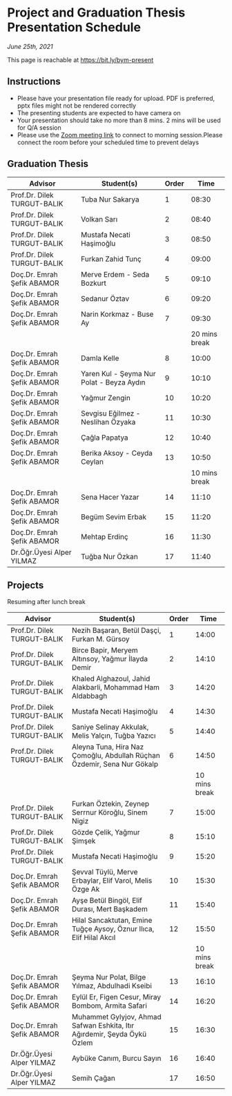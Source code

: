 # Project and Graduation Thesis Presentation Schedule
*June 25th, 2021*

This page is reachable at https://bit.ly/bym-present

## Instructions

* Please have your presentation file ready for upload. PDF is preferred, pptx files might not be rendered correctly
* The presenting students are expected to have camera on
* Your presentation should take no more than 8 mins. 2 mins will be used for Q/A session
* Please use the [Zoom meeting link](http://online.yildiz.edu.tr/JoinMeeting?organizationid=646bebbc-56ee-42fb-84b7-9ca8d19339bf&meetingid=c05e3276-c1e3-4611-96e5-58c08a5ae66c) to connect to morning session.Please connect the room before your scheduled time to prevent delays

## Graduation Thesis


| **Advisor**                 | **Student(s)**                            | **Order** | **Time**      |
| --------------------------- | ----------------------------------------- | --------- | ------------- |
| Prof.Dr. Dilek TURGUT-BALIK | Tuba Nur Sakarya                          | 1         | 08:30         |
| Prof.Dr. Dilek TURGUT-BALIK | Volkan Sarı                               | 2         | 08:40         |
| Prof.Dr. Dilek TURGUT-BALIK | Mustafa Necati Haşimoğlu                  | 3         | 08:50         |
| Prof.Dr. Dilek TURGUT-BALIK | Furkan Zahid Tunç                         | 4         | 09:00         |
| Doç.Dr. Emrah Şefik ABAMOR  | Merve Erdem - Seda Bozkurt                | 5         | 09:10         |
| Doç.Dr. Emrah Şefik ABAMOR  | Sedanur Öztav                             | 6         | 09:20         |
| Doç.Dr. Emrah Şefik ABAMOR  | Narin Korkmaz - Buse Ay                   | 7         | 09:30         |
|                             |                                           |           | 20 mins break |
| Doç.Dr. Emrah Şefik ABAMOR  | Damla Kelle                               | 8         | 10:00         |
| Doç.Dr. Emrah Şefik ABAMOR  | Yaren Kul - Şeyma Nur Polat - Beyza Aydın | 9         | 10:10         |
| Doç.Dr. Emrah Şefik ABAMOR  | Yağmur Zengin                             | 10        | 10:20         |
| Doç.Dr. Emrah Şefik ABAMOR  | Sevgisu Eğilmez - Neslihan Özyaka         | 11        | 10:30         |
| Doç.Dr. Emrah Şefik ABAMOR  | Çağla Papatya                             | 12        | 10:40         |
| Doç.Dr. Emrah Şefik ABAMOR  | Berika Aksoy - Ceyda Ceylan               | 13        | 10:50         |
|                             |                                           |           | 10 mins break |
| Doç.Dr. Emrah Şefik ABAMOR  | Sena Hacer Yazar                          | 14        | 11:10         |
| Doç.Dr. Emrah Şefik ABAMOR  | Begüm Sevim Erbak                         | 15        | 11:20         |
| Doç.Dr. Emrah Şefik ABAMOR  | Mehtap Erdinç                             | 16        | 11:30         |
| Dr.Öğr.Üyesi Alper YILMAZ   | Tuğba Nur Özkan                           | 17        | 11:40         |

## Projects

Resuming after lunch break

| **Advisor**                 | **Student(s)**                                               | **Order** | **Time**       |
| --------------------------- | ------------------------------------------------------------ | --------- | -------------- |
| Prof.Dr. Dilek TURGUT-BALIK | Nezih Başaran, Betül Daşçi, Furkan M. Gürsoy                 | 1         | 14:00          |
| Prof.Dr. Dilek TURGUT-BALIK | Birce Bapir, Meryem Altınsoy, Yağmur İlayda Demir            | 2         | 14:10          |
| Prof.Dr. Dilek TURGUT-BALIK | Khaled Alghazoul, Jahid Alakbarli, Mohammad Ham Aldabbagh    | 3         | 14:20          |
| Prof.Dr. Dilek TURGUT-BALIK | Mustafa Necati Haşimoğlu                                     | 4         | 14:30          |
| Prof.Dr. Dilek TURGUT-BALIK | Saniye Selinay Akkulak, Melis Yalçın, Tuğba Yazıcı           | 5         | 14:40          |
| Prof.Dr. Dilek TURGUT-BALIK | Aleyna Tuna, Hira Naz Çomoğlu, Abdullah Rüçhan Özdemir, Sena Nur Gökalp | 6         | 14:50          |
|                             |                                                              |           | 10 mins break    |
| Prof.Dr. Dilek TURGUT-BALIK | Furkan Öztekin, Zeynep Serrnur Köroğlu, Sinem Nigiz          | 7         | 15:00          |
| Prof.Dr. Dilek TURGUT-BALIK | Gözde Çelik, Yağmur Şimşek                                   | 8         | 15:10          |
| Prof.Dr. Dilek TURGUT-BALIK | Mustafa Necati Haşimoğlu                                     | 9         | 15:20          |
| Doç.Dr. Emrah Şefik ABAMOR  | Şevval Tüylü, Merve Erbaylar, Elif Varol, Melis Özge Ak      | 10        | 15:30          |
| Doç.Dr. Emrah Şefik ABAMOR  | Ayşe Betül Bingöl, Elif Durası, Mert Başkadem                | 11        | 15:40          |
| Doç.Dr. Emrah Şefik ABAMOR  | Hilal Sancaktutan, Emine Tuğçe Aysoy, Öznur Ilıca, Elif Hilal Akcıl | 12        | 15:50          |
|                             |                                                              |           | 10 mins break  |
| Doç.Dr. Emrah Şefik ABAMOR  | Şeyma Nur Polat, Bilge Yılmaz, Abdulhadi Kseibi              | 13        | 16:10          |
| Doç.Dr. Emrah Şefik ABAMOR  | Eylül Er, Figen Cesur, Miray Bombom, Armita Safari           | 14        | 16:20          |
| Doç.Dr. Emrah Şefik ABAMOR  | Muhammet Gylyjov, Ahmad Safwan Eshkita, Itır Ağırdemir, Şeyda Öykü Özlem | 15        | 16:30          |
| Dr.Öğr.Üyesi Alper YILMAZ   | Aybüke Canım, Burcu Sayın                                    | 16        | 16:40          |
| Dr.Öğr.Üyesi Alper YILMAZ   | Semih Çağan                                                  | 17        | 16:50          |
